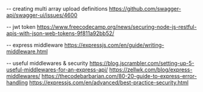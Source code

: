 -- creating multi array upload definitions
https://github.com/swagger-api/swagger-ui/issues/4600

-- jwt token
https://www.freecodecamp.org/news/securing-node-js-restful-apis-with-json-web-tokens-9f811a92bb52/

-- express middleware
https://expressjs.com/en/guide/writing-middleware.html

-- useful middlewares & security
https://blog.jscrambler.com/setting-up-5-useful-middlewares-for-an-express-api/
https://zellwk.com/blog/express-middlewares/
https://thecodebarbarian.com/80-20-guide-to-express-error-handling
https://expressjs.com/en/advanced/best-practice-security.html